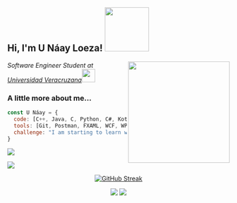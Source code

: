 <h2> Hi, I'm U Náay Loeza! <img src="https://media4.giphy.com/media/v1.Y2lkPTc5MGI3NjExZjcyb2Mxb2RnY3pmaGpna2VzcXFoOXNpcTdzbHAyMnAxNXQzZndoayZlcD12MV9pbnRlcm5hbF9naWZfYnlfaWQmY3Q9Zw/TEXMQgu9LBZRe/giphy.gif" width="100"></h2>
<img align='right' src="https://media.giphy.com/media/l1gbaJ2DMZPN7U6tur/giphy.gif" width="230">
<p><em>Software Engineer Student at <a href="https://www.uv.mx">Universidad Veracruzana</a><img src="https://media.giphy.com/media/fYSnHlufseco8Fh93Z/giphy.gif" width="30"></br>
</em></p>

### A little more about me...  

```javascript
const U Náay = {
  code: [C++, Java, C, Python, C#, Kotlin, starting with JavaScript],
  tools: [Git, Postman, FXAML, WCF, WPF, Entity Framework, MySQL, SQL Server, MongoDB, Docker, Jenkins, Node.js, Orange, Spyder, Android Studio, Visual Studio, Visual Studio Code, React],
  challenge: "I am starting to learn web development and focusing on CSS"
}
```
<a href="https://www.youtube.com/@unaay20"><img src="https://img.shields.io/badge/YouTube-U%20N%C3%A1ay%20Loeza-%23FF0000?style=for-the-badge&logo=youtube&logoColor=%23FF0000&logoSize=auto&color=%23FF0000"/></a>

<a href="https://www.instagram.com/unaay20.json/"><img src="https://img.shields.io/badge/instagram%20@unaay20.json-DD2476?style=for-the-badge&logo=instagram&logoColor=black"/></a>



<p align="center">
  <a href="https://git.io/streak-stats"><img src="https://github-readme-streak-stats.herokuapp.com?user=unaay20&theme=neon-palenight&border_radius=8.2&mode=weekly" alt="GitHub Streak" /></a>
</p>

<p align="center">
  <img src="https://github-readme-stats.vercel.app/api?username=unaay20&theme=react&show_icons=true&hide_border=true&count_private=true">
  <img src="https://github-readme-stats.vercel.app/api/top-langs/?username=unaay20&theme=react&show_icons=true&hide_border=true&layout=compact">
</p>
